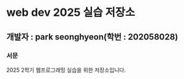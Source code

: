 # web dev 2025 실습 저장소
## 개발자 : park seonghyeon(학번 : 202058028)
### 서문
2025 2학기
웹프로그래밍 실습을 위한 저장소입니다.